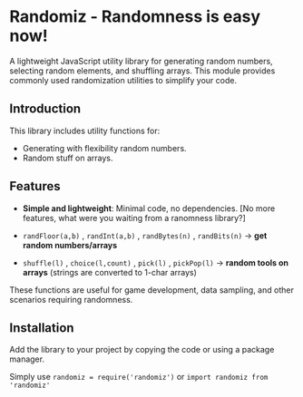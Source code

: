 # Randomiz - Randomness is easy now!

A lightweight JavaScript utility library for generating random numbers, selecting random elements, and shuffling arrays. This module provides commonly used randomization utilities to simplify your code.

## Introduction

This library includes utility functions for:
- Generating with flexibility random numbers.
- Random stuff on arrays.

## Features

- **Simple and lightweight**: Minimal code, no dependencies. [No more features, what were you waiting from a ranomness library?]

- `randFloor(a,b)` , `randInt(a,b)` , `randBytes(n)` , `randBits(n)` → **get random numbers/arrays**

- `shuffle(l)` , `choice(l,count)`  , `pick(l)` , `pickPop(l)`  → **random tools on arrays** (strings are converted to 1-char arrays)
  


These functions are useful for game development, data sampling, and other scenarios requiring randomness.

## Installation

Add the library to your project by copying the code or using a package manager.

Simply use `randomiz = require('randomiz')` or `import randomiz from 'randomiz'`

 

